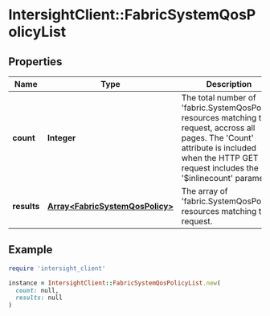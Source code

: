 # IntersightClient::FabricSystemQosPolicyList

## Properties

| Name | Type | Description | Notes |
| ---- | ---- | ----------- | ----- |
| **count** | **Integer** | The total number of &#39;fabric.SystemQosPolicy&#39; resources matching the request, accross all pages. The &#39;Count&#39; attribute is included when the HTTP GET request includes the &#39;$inlinecount&#39; parameter. | [optional] |
| **results** | [**Array&lt;FabricSystemQosPolicy&gt;**](FabricSystemQosPolicy.md) | The array of &#39;fabric.SystemQosPolicy&#39; resources matching the request. | [optional] |

## Example

```ruby
require 'intersight_client'

instance = IntersightClient::FabricSystemQosPolicyList.new(
  count: null,
  results: null
)
```

